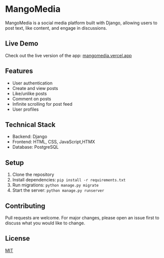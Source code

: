 # MangoMedia

MangoMedia is a social media platform built with Django, allowing users to post text, like content, and engage in discussions.

## Live Demo
Check out the live version of the app: [mangomedia.vercel.app](https://mangomedia.vercel.app)

## Features

- User authentication
- Create and view posts
- Like/unlike posts
- Comment on posts
- Infinite scrolling for post feed
- User profiles

## Technical Stack

- Backend: Django
- Frontend: HTML, CSS, JavaScript,HTMX
- Database: PostgreSQL


## Setup

1. Clone the repository
2. Install dependencies: `pip install -r requirements.txt`
3. Run migrations: `python manage.py migrate`
4. Start the server: `python manage.py runserver`

## Contributing

Pull requests are welcome. For major changes, please open an issue first to discuss what you would like to change.

## License

[MIT](https://choosealicense.com/licenses/mit/)